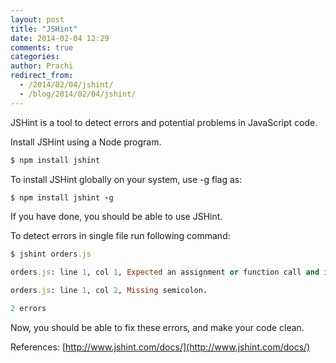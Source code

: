 ```yaml
---
layout: post
title: "JSHint"
date: 2014-02-04 12:29
comments: true
categories: 
author: Prachi
redirect_from: 
  - /2014/02/04/jshint/
  - /blog/2014/02/04/jshint/
---
```


JSHint is a tool to detect errors and potential problems in JavaScript code.

Install JSHint using a Node program.

```ruby
$ npm install jshint

```
To install JSHint globally on your system, use -g flag as:

```ruby
$ npm install jshint -g
```

If you have done, you should be able to use JSHint.

To detect errors in single file run following command:

``` ruby
$ jshint orders.js

orders.js: line 1, col 1, Expected an assignment or function call and instead saw an expression.

orders.js: line 1, col 2, Missing semicolon.

2 errors
```

Now, you should be able to fix these errors, and make your code clean.

References:
[http://www.jshint.com/docs/](http://www.jshint.com/docs/)
